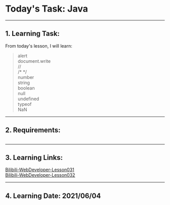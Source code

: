 # Today's Task: Java  
***  
## 1. Learning Task:  
From today's lesson, I will learn:  
> alert  
> document.write  
> //  
> /* */  
> number  
> string  
> boolean  
> null  
> undefined  
> typeof  
> NaN  
> 
***  
## 2. Requirements:  
![]()  
***  
## 3. Learning Links:  
[Bilibili-WebDeveloper-Lesson031](https://www.bilibili.com/video/BV1Bb411v7w8?p=31&spm_id_from=pageDriver)  
[Bilibili-WebDeveloper-Lesson032](https://www.bilibili.com/video/BV1Bb411v7w8?p=32&spm_id_from=pageDriver)  


***  
## 4. Learning Date: 2021/06/04
